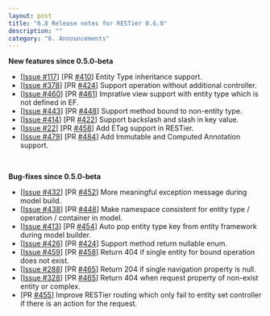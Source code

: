 ```yaml
---
layout: post
title: "6.8 Release notes for RESTier 0.6.0"
description: ""
category: "6. Announcements"
---
```


**New features since 0.5.0-beta**

 - [[Issue #117](https://github.com/OData/RESTier/issues/117)] [PR [#410](https://github.com/OData/RESTier/pull/410)] Entity Type inheritance support.
 - [[Issue #378](https://github.com/OData/RESTier/issues/378)] [PR [#424](https://github.com/OData/RESTier/pull/424)] Support operation without additional controller.
 - [[Issue #460](https://github.com/OData/RESTier/issues/460)] [PR [#461](https://github.com/OData/RESTier/pull/461)] Imprative view support with entity type which is not defined in EF. 
 - [[Issue #443](https://github.com/OData/RESTier/issues/443)] [PR [#448](https://github.com/OData/RESTier/pull/448)] Support method bound to non-entity type. 
 - [[Issue #414](https://github.com/OData/RESTier/issues/414)] [PR [#422](https://github.com/OData/RESTier/pull/422)] Support backslash and slash in key value.
 - [[Issue #22](https://github.com/OData/RESTier/issues/22)] [PR [#458](https://github.com/OData/RESTier/pull/458)] Add ETag support in RESTier. 
 - [[Issue #479](https://github.com/OData/RESTier/issues/479)] [PR [#484](https://github.com/OData/RESTier/pull/484)] Add Immutable and Computed Annotation support. 
<br/>

**Bug-fixes since 0.5.0-beta**

 - [[Issue #432](https://github.com/OData/RESTier/issues/432)] [PR [#452](https://github.com/OData/RESTier/pull/452)] More meaningful exception message during model build.
 - [[Issue #438](https://github.com/OData/RESTier/issues/438)] [PR [#448](https://github.com/OData/RESTier/pull/448)] Make namespace consistent for entity type / operation / container in model.
 - [[Issue #413](https://github.com/OData/RESTier/issues/413)] [PR [#454](https://github.com/OData/RESTier/pull/454)] Auto pop entity type key from entity framework during model builder.
 - [[Issue #426](https://github.com/OData/RESTier/issues/426)] [PR [#424](https://github.com/OData/RESTier/pull/424)] Support method return nullable enum.
 - [[Issue #459](https://github.com/OData/RESTier/issues/459)] [PR [#458](https://github.com/OData/RESTier/pull/458)] Return 404 if single entity for bound operation does not exist.
 - [[Issue #288](https://github.com/OData/RESTier/issues/459)] [PR [#465](https://github.com/OData/RESTier/pull/465)] Return 204 if single navigation property is null.
 - [[Issue #328](https://github.com/OData/RESTier/issues/459)] [PR [#465](https://github.com/OData/RESTier/pull/465)] Return 404 when request property of non-exist entity or complex.
 - [PR [#455](https://github.com/OData/RESTier/pull/455)] Improve RESTier routing which only fail to entity set controller if there is an action for the request.

<br/>
